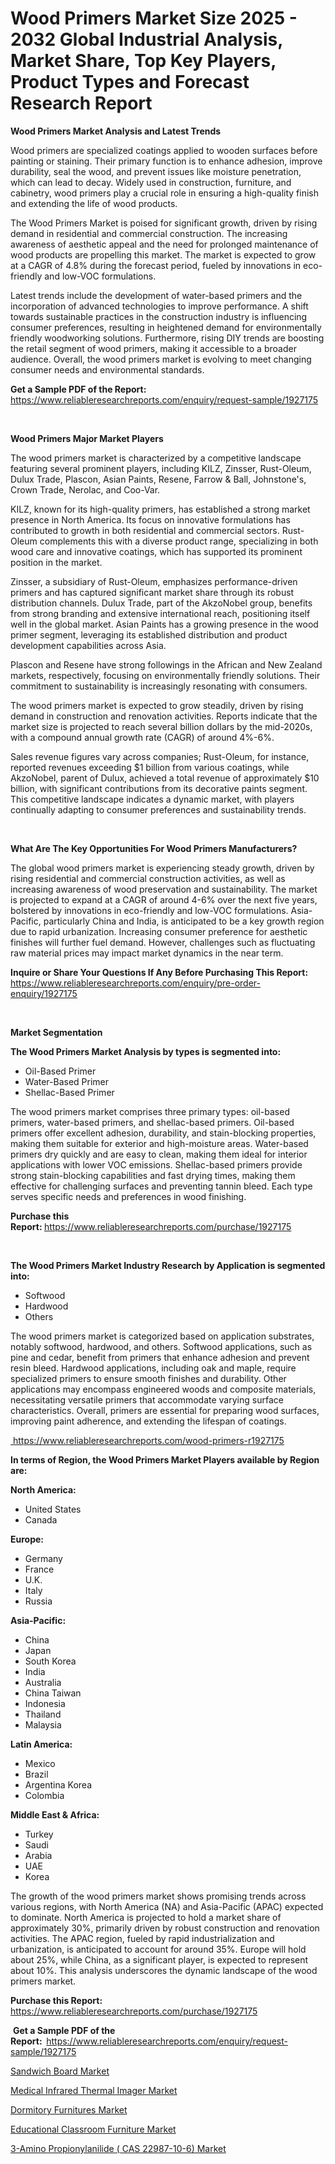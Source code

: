 <p><h1>Wood Primers Market Size 2025 - 2032 Global Industrial Analysis, Market Share, Top Key Players, Product Types and Forecast Research Report</h1></p><p><strong>Wood Primers Market Analysis and Latest Trends</strong></p>
<p><p>Wood primers are specialized coatings applied to wooden surfaces before painting or staining. Their primary function is to enhance adhesion, improve durability, seal the wood, and prevent issues like moisture penetration, which can lead to decay. Widely used in construction, furniture, and cabinetry, wood primers play a crucial role in ensuring a high-quality finish and extending the life of wood products.</p><p>The Wood Primers Market is poised for significant growth, driven by rising demand in residential and commercial construction. The increasing awareness of aesthetic appeal and the need for prolonged maintenance of wood products are propelling this market. The market is expected to grow at a CAGR of 4.8% during the forecast period, fueled by innovations in eco-friendly and low-VOC formulations. </p><p>Latest trends include the development of water-based primers and the incorporation of advanced technologies to improve performance. A shift towards sustainable practices in the construction industry is influencing consumer preferences, resulting in heightened demand for environmentally friendly woodworking solutions. Furthermore, rising DIY trends are boosting the retail segment of wood primers, making it accessible to a broader audience. Overall, the wood primers market is evolving to meet changing consumer needs and environmental standards.</p></p>
<p><strong>Get a Sample PDF of the Report:&nbsp;</strong> <a href="https://www.reliableresearchreports.com/enquiry/request-sample/1927175?utm_campaign=83&utm_medium=2&utm_source=Github&utm_content=ia&utm_term=28032025&utm_id=wood-primers">https://www.reliableresearchreports.com/enquiry/request-sample/1927175</a></p>
<p>&nbsp;</p>
<p><strong>Wood Primers Major Market Players</strong></p>
<p><p>The wood primers market is characterized by a competitive landscape featuring several prominent players, including KILZ, Zinsser, Rust-Oleum, Dulux Trade, Plascon, Asian Paints, Resene, Farrow & Ball, Johnstone's, Crown Trade, Nerolac, and Coo-Var. </p><p>KILZ, known for its high-quality primers, has established a strong market presence in North America. Its focus on innovative formulations has contributed to growth in both residential and commercial sectors. Rust-Oleum complements this with a diverse product range, specializing in both wood care and innovative coatings, which has supported its prominent position in the market.</p><p>Zinsser, a subsidiary of Rust-Oleum, emphasizes performance-driven primers and has captured significant market share through its robust distribution channels. Dulux Trade, part of the AkzoNobel group, benefits from strong branding and extensive international reach, positioning itself well in the global market. Asian Paints has a growing presence in the wood primer segment, leveraging its established distribution and product development capabilities across Asia.</p><p>Plascon and Resene have strong followings in the African and New Zealand markets, respectively, focusing on environmentally friendly solutions. Their commitment to sustainability is increasingly resonating with consumers. </p><p>The wood primers market is expected to grow steadily, driven by rising demand in construction and renovation activities. Reports indicate that the market size is projected to reach several billion dollars by the mid-2020s, with a compound annual growth rate (CAGR) of around 4%-6%.</p><p>Sales revenue figures vary across companies; Rust-Oleum, for instance, reported revenues exceeding $1 billion from various coatings, while AkzoNobel, parent of Dulux, achieved a total revenue of approximately $10 billion, with significant contributions from its decorative paints segment. This competitive landscape indicates a dynamic market, with players continually adapting to consumer preferences and sustainability trends.</p></p>
<p>&nbsp;</p>
<p><strong>What Are The Key Opportunities For Wood Primers Manufacturers?</strong></p>
<p><p>The global wood primers market is experiencing steady growth, driven by rising residential and commercial construction activities, as well as increasing awareness of wood preservation and sustainability. The market is projected to expand at a CAGR of around 4-6% over the next five years, bolstered by innovations in eco-friendly and low-VOC formulations. Asia-Pacific, particularly China and India, is anticipated to be a key growth region due to rapid urbanization. Increasing consumer preference for aesthetic finishes will further fuel demand. However, challenges such as fluctuating raw material prices may impact market dynamics in the near term.</p></p>
<p><strong>Inquire or Share Your Questions If Any Before Purchasing This Report:</strong> <a href="https://www.reliableresearchreports.com/enquiry/pre-order-enquiry/1927175?utm_campaign=83&utm_medium=2&utm_source=Github&utm_content=ia&utm_term=28032025&utm_id=wood-primers">https://www.reliableresearchreports.com/enquiry/pre-order-enquiry/1927175</a></p>
<p>&nbsp;</p>
<p><strong>Market Segmentation</strong></p>
<p><strong>The Wood Primers Market Analysis by types is segmented into:</strong></p>
<p><ul><li>Oil-Based Primer</li><li>Water-Based Primer</li><li>Shellac-Based Primer</li></ul></p>
<p><p>The wood primers market comprises three primary types: oil-based primers, water-based primers, and shellac-based primers. Oil-based primers offer excellent adhesion, durability, and stain-blocking properties, making them suitable for exterior and high-moisture areas. Water-based primers dry quickly and are easy to clean, making them ideal for interior applications with lower VOC emissions. Shellac-based primers provide strong stain-blocking capabilities and fast drying times, making them effective for challenging surfaces and preventing tannin bleed. Each type serves specific needs and preferences in wood finishing.</p></p>
<p><strong>Purchase this Report:&nbsp;</strong><a href="https://www.reliableresearchreports.com/purchase/1927175?utm_campaign=83&utm_medium=2&utm_source=Github&utm_content=ia&utm_term=28032025&utm_id=wood-primers">https://www.reliableresearchreports.com/purchase/1927175</a></p>
<p>&nbsp;</p>
<p><strong>The Wood Primers Market Industry Research by Application is segmented into:</strong></p>
<p><ul><li>Softwood</li><li>Hardwood</li><li>Others</li></ul></p>
<p><p>The wood primers market is categorized based on application substrates, notably softwood, hardwood, and others. Softwood applications, such as pine and cedar, benefit from primers that enhance adhesion and prevent resin bleed. Hardwood applications, including oak and maple, require specialized primers to ensure smooth finishes and durability. Other applications may encompass engineered woods and composite materials, necessitating versatile primers that accommodate varying surface characteristics. Overall, primers are essential for preparing wood surfaces, improving paint adherence, and extending the lifespan of coatings.</p></p>
<p><a href="https://www.reliableresearchreports.com/wood-primers-r1927175?utm_campaign=83&utm_medium=2&utm_source=Github&utm_content=ia&utm_term=28032025&utm_id=wood-primers">&nbsp;https://www.reliableresearchreports.com/wood-primers-r1927175</a></p>
<p><strong>In terms of Region, the Wood Primers Market Players available by Region are:</strong></p>
<p>
    <p> <strong> North America: </strong>
        <ul>
            <li>United States</li>
            <li>Canada</li>
        </ul>
        </p> 
    <p> <strong> Europe: </strong>
        <ul>
            <li>Germany</li>
            <li>France</li>
            <li>U.K.</li>
            <li>Italy</li>
            <li>Russia</li>
        </ul>
        </p> 
    <p> <strong> Asia-Pacific: </strong>
        <ul>
            <li>China</li>
            <li>Japan</li>
            <li>South Korea</li>
            <li>India</li>
            <li>Australia</li>
            <li>China Taiwan</li>
            <li>Indonesia</li>
            <li>Thailand</li>
            <li>Malaysia</li>
        </ul>
        </p> 
    <p> <strong> Latin America: </strong>
        <ul>
            <li>Mexico</li>
            <li>Brazil</li>
            <li>Argentina Korea</li>
            <li>Colombia</li>
        </ul>
        </p> 
    <p> <strong> Middle East & Africa: </strong>
        <ul>
            <li>Turkey</li>
            <li>Saudi</li>
            <li>Arabia</li>
            <li>UAE</li>
            <li>Korea</li>
        </ul>
    </p>
    </p>
<p><p>The growth of the wood primers market shows promising trends across various regions, with North America (NA) and Asia-Pacific (APAC) expected to dominate. North America is projected to hold a market share of approximately 30%, primarily driven by robust construction and renovation activities. The APAC region, fueled by rapid industrialization and urbanization, is anticipated to account for around 35%. Europe will hold about 25%, while China, as a significant player, is expected to represent about 10%. This analysis underscores the dynamic landscape of the wood primers market.</p></p>
<p><strong>Purchase this Report: </strong><a href="https://www.reliableresearchreports.com/purchase/1927175?utm_campaign=83&utm_medium=2&utm_source=Github&utm_content=ia&utm_term=28032025&utm_id=wood-primers">https://www.reliableresearchreports.com/purchase/1927175</a></p>
<p>&nbsp;<strong>Get a Sample PDF of the Report:&nbsp;&nbsp;</strong><a href="https://www.reliableresearchreports.com/enquiry/request-sample/1927175?utm_campaign=83&utm_medium=2&utm_source=Github&utm_content=ia&utm_term=28032025&utm_id=wood-primers">https://www.reliableresearchreports.com/enquiry/request-sample/1927175</a></p>
<p><strong></strong></p>
<p><p><a href="https://github.com/janotjuljo/Market-Research-Report-List-1/blob/main/sandwich-board-market.md?utm_campaign=83&utm_medium=2&utm_source=Github&utm_content=ia&utm_term=28032025&utm_id=wood-primers">Sandwich Board Market</a></p><p><a href="https://github.com/uripeachrii/Market-Research-Report-List-1/blob/main/medical-infrared-thermal-imager-market.md?utm_campaign=83&utm_medium=2&utm_source=Github&utm_content=ia&utm_term=28032025&utm_id=wood-primers">Medical Infrared Thermal Imager Market</a></p><p><a href="https://github.com/ssaradulai/Market-Research-Report-List-1/blob/main/dormitory-furnitures-market.md?utm_campaign=83&utm_medium=2&utm_source=Github&utm_content=ia&utm_term=28032025&utm_id=wood-primers">Dormitory Furnitures Market</a></p><p><a href="https://github.com/taveyasenay/Market-Research-Report-List-1/blob/main/educational-classroom-furniture-market.md?utm_campaign=83&utm_medium=2&utm_source=Github&utm_content=ia&utm_term=28032025&utm_id=wood-primers">Educational Classroom Furniture Market</a></p><p><a href="https://github.com/keohannchavo/Market-Research-Report-List-1/blob/main/3-amino-propionylanilide-cas-22987-10-6-market.md?utm_campaign=83&utm_medium=2&utm_source=Github&utm_content=ia&utm_term=28032025&utm_id=wood-primers">3-Amino Propionylanilide ( CAS 22987-10-6) Market</a></p></p>